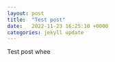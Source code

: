 ```yaml
---
layout: post
title:  "Test post"
date:   2022-11-23 16:25:10 +0000
categories: jekyll update
---
```

Test post whee